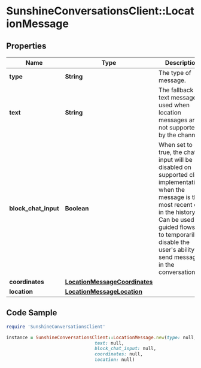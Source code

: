 # SunshineConversationsClient::LocationMessage

## Properties

Name | Type | Description | Notes
------------ | ------------- | ------------- | -------------
**type** | **String** | The type of message. | [default to &#39;location&#39;]
**text** | **String** | The fallback text message used when location messages are not supported by the channel. | [optional] [readonly] 
**block_chat_input** | **Boolean** | When set to true, the chat input will be disabled on supported client implementations when the message is the most recent one in the history. Can be used for guided flows or to temporarily disable the user&#39;s ability to send messages in the conversation. | [optional] 
**coordinates** | [**LocationMessageCoordinates**](LocationMessageCoordinates.md) |  | 
**location** | [**LocationMessageLocation**](LocationMessageLocation.md) |  | [optional] 

## Code Sample

```ruby
require 'SunshineConversationsClient'

instance = SunshineConversationsClient::LocationMessage.new(type: null,
                                 text: null,
                                 block_chat_input: null,
                                 coordinates: null,
                                 location: null)
```


